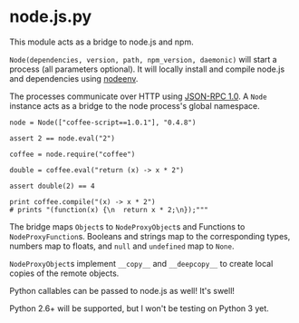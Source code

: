 node.js.py
==========

This module acts as a bridge to node.js and npm.

`Node(dependencies, version, path, npm_version, daemonic)` will start a process (all parameters optional). It will locally install and compile node.js and dependencies using [nodeenv](https://github.com/ekalinin/nodeenv).

The processes communicate over HTTP using [JSON-RPC 1.0](http://json-rpc.org/wiki/specification). A `Node` instance acts as a bridge to the node process's global namespace.

    node = Node(["coffee-script==1.0.1"], "0.4.8")
    
    assert 2 == node.eval("2")

    coffee = node.require("coffee")

    double = coffee.eval("return (x) -> x * 2")

    assert double(2) == 4
    
    print coffee.compile("(x) -> x * 2")
    # prints "(function(x) {\n  return x * 2;\n});"""

The bridge maps `Object`s to `NodeProxyObject`s and Functions to `NodeProxyFunction`s. Booleans and strings map to the corresponding types, numbers map to floats, and `null` and `undefined` map to `None`.

`NodeProxyObject`s implement `__copy__` and `__deepcopy__` to create local copies of the remote objects.

Python callables can be passed to node.js as well! It's swell!

Python 2.6+ will be supported, but I won't be testing on Python 3 yet.
